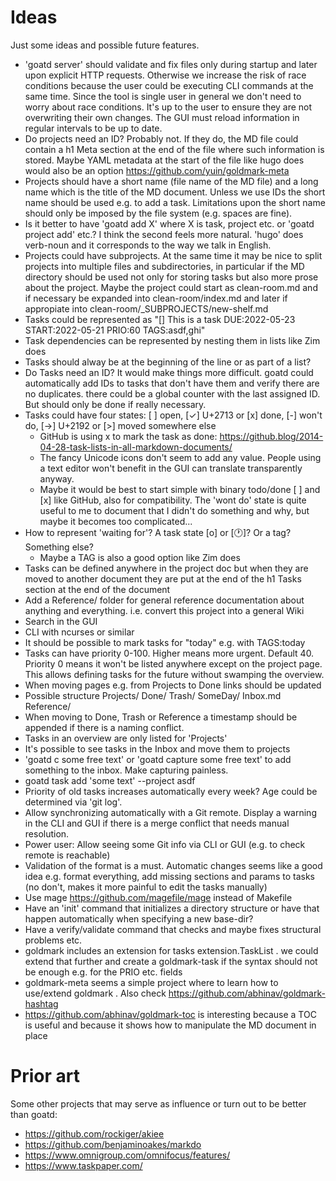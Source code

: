 # Ideas

Just some ideas and possible future features.

* 'goatd server' should validate and fix files only during startup and later
  upon explicit HTTP requests. Otherwise we increase the risk of race
  conditions because the user could be executing CLI commands at the same time.
  Since the tool is single user in general we don't need to worry about race
  conditions. It's up to the user to ensure they are not overwriting their own
  changes. The GUI must reload information in regular intervals to be up to
  date.
* Do projects need an ID? Probably not. If they do, the MD file could contain a
  h1 Meta section at the end of the file where such information is stored.
  Maybe YAML metadata at the start of the file like hugo does would also be an
  option https://github.com/yuin/goldmark-meta
* Projects should have a short name (file name of the MD file) and a long name
  which is the title of the MD document. Unless we use IDs the short name
  should be used e.g. to add a task. Limitations upon the short name should
  only be imposed by the file system (e.g. spaces are fine).
* Is it better to have 'goatd add X' where X is task, project etc. or 'goatd
  project add' etc.? I think the second feels more natural. 'hugo' does
  verb-noun and it corresponds to the way we talk in English.
* Projects could have subprojects. At the same time it may be nice to split
  projects into multiple files and subdirectories, in particular if the MD
  directory should be used not only for storing tasks but also more prose about
  the project. Maybe the project could start as clean-room.md and if necessary
  be expanded into clean-room/index.md and later if appropiate into
  clean-room/\_SUBPROJECTS/new-shelf.md
* Tasks could be represented as "[] This is a task DUE:2022-05-23 START:2022-05-21 PRIO:60 TAGS:asdf,ghi"
* Task dependencies can be represented by nesting them in lists like Zim does
* Tasks should alway be at the beginning of the line or as part of a list?
* Do Tasks need an ID? It would make things more difficult. goatd could
  automatically add IDs to tasks that don't have them and verify there are no
  duplicates. there could be a global counter with the last assigned ID. But
  should only be done if really necessary.
* Tasks could have four states: [ ] open, [✓] U+2713 or [x] done, [-]
  won't do, [→] U+2192 or [>] moved somewhere else
  * GitHub is using x to mark the task as done:
    https://github.blog/2014-04-28-task-lists-in-all-markdown-documents/
  * The fancy Unicode icons don't seem to add any value. People using a text
    editor won't benefit in the GUI can translate transparently anyway.
  * Maybe it would be best to start simple with binary todo/done [ ] and [x]
    like GitHub, also for compatibility. The 'wont do' state is quite useful to
    me to document that I didn't do something and why, but maybe it becomes too
    complicated...
* How to represent 'waiting for'? A task state [o] or [🕐]? Or a tag? Something else?
  * Maybe a TAG is also a good option like Zim does
* Tasks can be defined anywhere in the project doc but when they are moved to
  another document they are put at the end of the h1 Tasks section at the end
  of the document
* Add a Reference/ folder for general reference documentation about anything
  and everything. i.e. convert this project into a general Wiki
* Search in the GUI
* CLI with ncurses or similar
* It should be possible to mark tasks for "today" e.g. with TAGS:today
* Tasks can have priority 0-100. Higher means more urgent. Default 40. Priority
  0 means it won't be listed anywhere except on the project page. This allows
  defining tasks for the future without swamping the overview.
* When moving pages e.g. from Projects to Done links should be updated
* Possible structure
Projects/
Done/
Trash/
SomeDay/
Inbox.md
Reference/
* When moving to Done, Trash or Reference a timestamp should be appended if
  there is a naming conflict.
* Tasks in an overview are only listed for 'Projects'
* It's possible to see tasks in the Inbox and move them to projects
* 'goatd c some free text' or 'goatd capture some free text' to add something
  to the inbox. Make capturing painless.
* goatd task add 'some text' --project asdf
* Priority of old tasks increases automatically every week? Age could be determined via 'git log'.
* Allow synchronizing automatically with a Git remote. Display a warning in the
  CLI and GUI if there is a merge conflict that needs manual resolution.
* Power user: Allow seeing some Git info via CLI or GUI (e.g. to check remote is reachable)
* Validation of the format is a must. Automatic changes seems like a good idea
  e.g. format everything, add missing sections and params to tasks (no don't,
  makes it more painful to edit the tasks manually)
* Use mage https://github.com/magefile/mage instead of Makefile
* Have an 'init' command that initializes a directory structure or have that
  happen automatically when specifying a new base-dir?
* Have a verify/validate command that checks and maybe fixes structural problems etc.
* goldmark includes an extension for tasks extension.TaskList . we could
  extend that further and create a goldmark-task if the syntax should not be
  enough e.g. for the PRIO etc. fields
* goldmark-meta seems a simple project where to learn how to use/extend
  goldmark . Also check https://github.com/abhinav/goldmark-hashtag
* https://github.com/abhinav/goldmark-toc is interesting because a TOC is
  useful and because it shows how to manipulate the MD document in place


# Prior art

Some other projects that may serve as influence or turn out to be better than goatd:

* https://github.com/rockiger/akiee
* https://github.com/benjaminoakes/markdo
* https://www.omnigroup.com/omnifocus/features/
* https://www.taskpaper.com/
